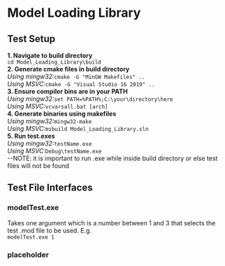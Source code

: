 # Model Loading Library
## Test Setup
**1. Navigate to build directory**  
`cd Model_Loading_Library\build`  
**2. Generate cmake files in build directory**  
*Using mingw32:*`cmake -G "MinGW Makefiles" ..`  
*Using MSVC:*`cmake -G "Visual Studio 16 2019" ..`  
**3. Ensure compiler bins are in your PATH**  
*Using mingw32:*`set PATH=%PATH%;C:\your\directory\here`  
*Using MSVC:*`vcvarsall.bat [arch]`  
**4. Generate binaries using makefiles**  
*Using mingw32:*`mingw32-make`  
*Using MSVC:*`msbuild Model_Loading_Library.sln`  
**5. Run test.exes**  
*Using mingw32:*`testName.exe`  
*Using MSVC:*`Debug\testName.exe`  
--NOTE: it is important to run .exe while inside build directory or else test files will not be found  
  
## Test File Interfaces  
### modelTest.exe  
Takes one argument which is a number between 1 and 3 that selects the test .mod file to be used. E.g.  
`modelTest.exe 1`   
### placeholder  
